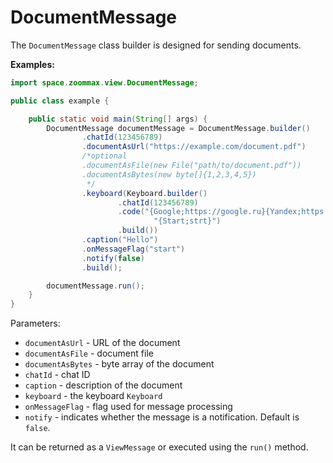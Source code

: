 # DocumentMessage

The `DocumentMessage` class builder is designed for sending documents.

**Examples:**

```java
import space.zoommax.view.DocumentMessage;

public class example {

    public static void main(String[] args) {
        DocumentMessage documentMessage = DocumentMessage.builder()
                .chatId(123456789)
                .documentAsUrl("https://example.com/document.pdf")
                /*optional
                .documentAsFile(new File("path/to/document.pdf"))
                .documentAsBytes(new byte[]{1,2,3,4,5})
                 */
                .keyboard(Keyboard.builder()
                        .chatId(123456789)
                        .code("{Google;https://google.ru}{Yandex;https://ya.ru}\n" +
                                "{Start;strt}")
                        .build())
                .caption("Hello")
                .onMessageFlag("start")
                .notify(false)
                .build();

        documentMessage.run();
    }
}
```

Parameters:

- `documentAsUrl` - URL of the document
- `documentAsFile` - document file
- `documentAsBytes` - byte array of the document
- `chatId` - chat ID
- `caption` - description of the document
- `keyboard` - the keyboard `Keyboard`
- `onMessageFlag` - flag used for message processing
- `notify` - indicates whether the message is a notification. Default is `false`.

It can be returned as a `ViewMessage` or executed using the `run()` method.